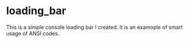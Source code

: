 # loading_bar
This is a simple console loading bar I created. It is an examople of smart usage of ANSI codes.
